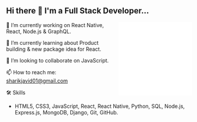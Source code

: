## Hi there 👋 I'm a Full Stack Developer...

<img src="animation.gif" alt="react-native" width=200 height=200 align="right">





🔭  I’m currently working on React Native, React, Node.js & GraphQL.

🌱  I’m currently learning about Product building & new package idea for React.

💞️ I’m looking to collaborate on JavaScript.

📫  How to reach me: sharikjavid01@gmail.com

🛠 Skills<br/>

- HTML5, CSS3, JavaScript, React, React Native, Python, SQL, Node.js, Express.js, MongoDB, Django, Git, GitHub.


<br>




